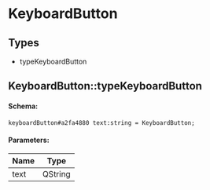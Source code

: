 # KeyboardButton

## Types

* typeKeyboardButton

## KeyboardButton::typeKeyboardButton

#### Schema:

`keyboardButton#a2fa4880 text:string = KeyboardButton;`

#### Parameters:

|Name|Type|
|----|----|
|text|QString|


